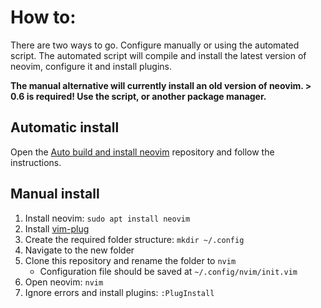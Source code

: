# How to:
There are two ways to go. Configure manually or using the automated script. The automated script will compile and install the latest version of neovim, configure it and install plugins.

**The manual alternative will currently install an old version of neovim. > 0.6 is required! Use the script, or another package manager.**

## Automatic install
Open the [Auto build and install neovim](https://github.com/etokheim/auto-build-and-install-neovim) repository and follow the instructions.

## Manual install
1. Install neovim: `sudo apt install neovim`
2. Install [vim-plug](https://github.com/junegunn/vim-plug)
3. Create the required folder structure: `mkdir ~/.config`
4. Navigate to the new folder
5. Clone this repository and rename the folder to `nvim`
   - Configuration file should be saved at `~/.config/nvim/init.vim`
6. Open neovim: `nvim`
7. Ignore errors and install plugins: `:PlugInstall`

